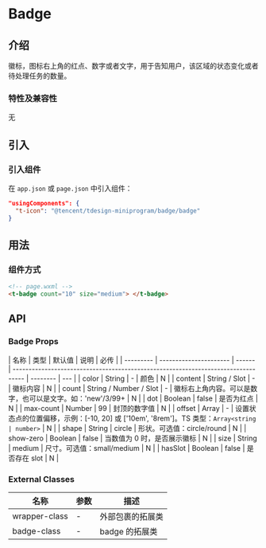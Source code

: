 # Badge

## 介绍

徽标，图标右上角的红点、数字或者文字，用于告知用户，该区域的状态变化或者待处理任务的数量。

### 特性及兼容性

无

## 引入

### 引入组件

在 `app.json` 或 `page.json` 中引入组件：

```json
"usingComponents": {
  "t-icon": "@tencent/tdesign-miniprogram/badge/badge"
}
```

## 用法

### 组件方式

```html
<!-- page.wxml -->
<t-badge count="10" size="medium"> </t-badge>
```

## API

### Badge Props

| 名称      | 类型                   | 默认值 | 说明                                                                              | 必传     |
| --------- | ---------------------- | ------ | --------------------------------------------------------------------------------- | -------- | --- |
| color     | String                 | -      | 颜色                                                                              | N        |
| content   | String / Slot          | -      | 徽标内容                                                                          | N        |
| count     | String / Number / Slot | -      | 徽标右上角内容。可以是数字，也可以是文字。如：'new'/3/99+                         | N        |
| dot       | Boolean                | false  | 是否为红点                                                                        | N        |
| max-count | Number                 | 99     | 封顶的数字值                                                                      | N        |
| offset    | Array                  | -      | 设置状态点的位置偏移，示例：[-10, 20] 或 ['10em', '8rem']。TS 类型：`Array<string | number>` | N   |
| shape     | String                 | circle | 形状。可选值：circle/round                                                        | N        |
| show-zero | Boolean                | false  | 当数值为 0 时，是否展示徽标                                                       | N        |
| size      | String                 | medium | 尺寸。可选值：small/medium                                                        | N        |
| hasSlot   | Boolean                | false  | 是否存在 slot                                                                     | N        |

### External Classes

| 名称          | 参数 | 描述             |
| ------------- | ---- | ---------------- |
| wrapper-class | -    | 外部包裹的拓展类 |
| badge-class   | -    | badge 的拓展类   |
